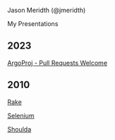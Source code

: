 Jason Meridth (@jmeridth)

My Presentations

## 2023

[ArgoProj - Pull Requests Welcome](argoproj_pull_requests_welcome/PullRequestsWelcomeArgoCon2023.pdf)

## 2010

[Rake](rake/intro/Rake_AlamoCoders_May_09.pdf)

[Selenium](selenium/selenium.key)

[Shoulda](shoulda/intro/shoulda_mocha.pdf)
